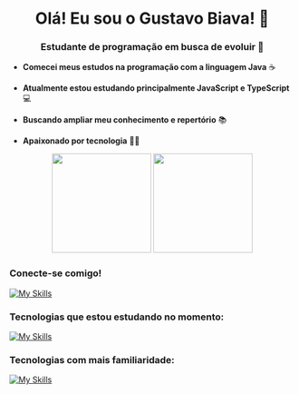 
<h1 align="center">Olá! Eu sou o Gustavo Biava! 👋</h1>

<h3 align="center">Estudante de programação em busca de evoluir 🚀</h3>

<div>
    
- **Comecei meus estudos na programação com a linguagem Java** ☕

- **Atualmente estou estudando principalmente JavaScript e TypeScript** 💻

- **Buscando ampliar meu conhecimento e repertório** 📚

- **Apaixonado por tecnologia** 👨‍💻 
</div>

<div align="center">
    <img src="https://github-readme-stats.vercel.app/api?username=GustavoBiava&show_icons=true&theme=radical" height="175" /> 
    <img src="https://github-readme-stats.vercel.app/api/top-langs/?username=GustavoBiava&layout=compact&theme=radical" height="175"  /> 
</div>

<div>
    <h3 align="left">Conecte-se comigo!</h3>
</div>

[![My Skills](https://skillicons.dev/icons?i=linkedin)](https://www.linkedin.com/in/GustavoDeRezendeBiava/)

<div>
    <h3 align="left">Tecnologias que estou estudando no momento:</h3>
</div>
<!--<img src="https://img.shields.io/badge/Node.js-43853D?style=for-the-badge&logo=node.js&logoColor=white" alt="node logo">
<img src="https://img.shields.io/badge/JavaScript-F7DF1E?style=for-the-badge&logo=javascript&logoColor=black" alt="javascript logo">
<img src="https://img.shields.io/badge/HTML5-E34F26?style=for-the-badge&logo=html5&logoColor=white" alt="html5 logo">
<img src="https://img.shields.io/badge/CSS3-1572B6?style=for-the-badge&logo=css3&logoColor=white" alt="css logo"> -->

[![My Skills](https://skillicons.dev/icons?i=ts,js,nodejs,react,html,css)](https://skillicons.dev)

<div>
    <h3 align="left">Tecnologias com mais familiaridade:</h3>
<!--    <img src="https://img.shields.io/badge/Java-ED8B00?style=for-the-badge&logo=openjdk&logoColor=white" alt="java logo">
        <img src="https://img.shields.io/badge/Spring-6DB33F?style=for-the-badge&logo=spring&logoColor=white" alt="spring logo">
        <img src="https://img.shields.io/badge/MySQL-005C84?style=for-the-badge&logo=mysql&logoColor=white" alt="mysql logo"> -->
</div>

[![My Skills](https://skillicons.dev/icons?i=java,spring,mysql)](https://skillicons.dev)
